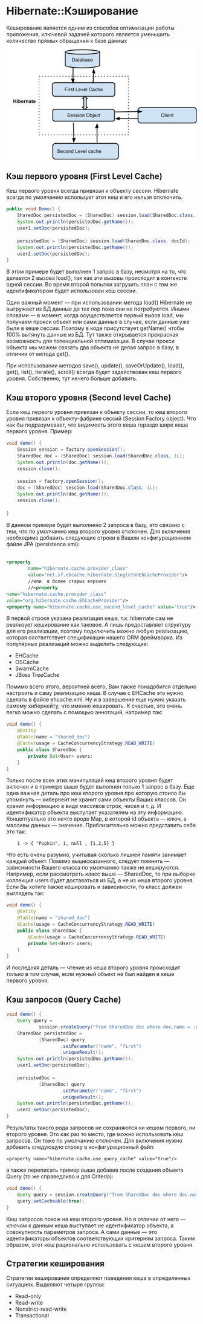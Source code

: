# Hibernate::Кэширование

Кеширование является одним из способов оптимизации работы приложения, ключевой
задачей которого является уменьшить количество прямых обращений к базе данных

![HibernateCaching.png](../img/HibernateCaching.png)

## Кэш первого уровня (First Level Cache)

Кеш первого уровня всегда привязан к объекту сессии. Hibernate всегда по
умолчанию использует этот кеш и его нельзя отключить.

```java
public void Demo() {
    SharedDoc persistedDoc = (SharedDoc) session.load(SharedDoc.class, docId);
    System.out.println(persistedDoc.getName());
    user1.setDoc(persistedDoc);

    persistedDoc = (SharedDoc) session.load(SharedDoc.class, docId);
    System.out.println(persistedDoc.getName());
    user2.setDoc(persistedDoc);
}
```

В этом примере будет выполнен 1 запрос в базу, несмотря на то, что делается 2
вызова load(), так как эти вызовы происходят в контексте одной сессии. Во время
второй попытки загрузить план с тем же идентификатором будет использован кеш
сессии.

Один важный момент — при использовании метода load() Hibernate не выгружает из
БД данные до тех пор пока они не потребуются. Иными словами — в момент, когда
осуществляется первый вызов load, мы получаем прокси объект или сами данные в
случае, если данные уже были в кеше сессии. Поэтому в коде присутствует
getName() чтобы 100% вытянуть данные из БД. Тут также открывается прекрасная
возможность для потенциальной оптимизации. В случае прокси объекта мы можем
связать два объекта не делая запрос в базу, в отличии от метода get().

При использовании методов save(), update(), saveOrUpdate(), load(), get(),
list(), iterate(), scroll() всегда будет задействован кеш первого уровня.
Собственно, тут нечего больше добавить.

## Кэш второго уровня (Second level Cache)

Если кеш первого уровня привязан к объекту сессии, то кеш второго уровня
привязан к объекту-фабрике сессий (Session Factory object). Что как бы
подразумевает, что видимость этого кеша гораздо шире кеша первого уровня.
Пример:

```java
void demo() {
    Session session = factory.openSession();
    SharedDoc doc = (SharedDoc) session.load(SharedDoc.class, 1L);
    System.out.println(doc.getName());
    session.close();

    session = factory.openSession();
    doc = (SharedDoc) session.load(SharedDoc.class, 1L);
    System.out.println(doc.getName());
    session.close();

}
```

В данном примере будет выполнено 2 запроса в базу, это связано с тем, что по
умолчанию кеш второго уровня отключен. Для включения необходимо добавить
следующие строки в Вашем конфигурационном файле JPA (persistence.xml):

```xml

<property
        name="hibernate.cache.provider_class"
        value="net.sf.ehcache.hibernate.SingletonEhCacheProvider"/>
        //или  в более старых версиях
        //<property
name="hibernate.cache.provider_class"
value="org.hibernate.cache.EhCacheProvider"/>
<property name="hibernate.cache.use_second_level_cache" value="true"/>
```

В первой строке указана реализация кеша, т.к. hibernate сам не реализует
кеширование как таковое. А лишь предоставляет структуру для его реализации,
поэтому подключить можно любую реализацию, которая соответствует спецификации
нашего ORM фреймворка. Из популярных реализаций можно выделить следующие:

- EHCache
- OSCache
- SwarmCache
- JBoss TreeCache

Помимо всего этого, вероятней всего, Вам также понадобится отдельно настроить
и саму реализацию кеша. В случае с EHCache это нужно сделать в файле
ehcache.xml. Ну и в завершение еще нужно указать самому хибернейту, что именно
кешировать. К счастью, это очень легко можно сделать с помощью аннотаций,
например так:

```java
void demo() {
    @Entity
    @Table(name = "shared_doc")
    @Cache(usage = CacheConcurrencyStrategy.READ_WRITE)
    public class SharedDoc {
        private Set<User> users;
    }
}
```

Только после всех этих манипуляций кеш второго уровня будет включен и в примере
выше будет выполнен только 1 запрос в базу.
Еще одна важная деталь про кеш второго уровня про которую стоило бы упомянуть —
хибернейт не хранит сами объекты Ваших классов. Он хранит информацию в виде
массивов строк, чисел и т. д. И идентификатор объекта выступает указателем на
эту информацию. Концептуально это нечто вроде Map, в которой id объекта — ключ,
а массивы данных — значение. Приблизительно можно представить себе это так:

        1 -> { "Pupkin", 1, null , {1,2,5} }

Что есть очень разумно, учитывая сколько лишней памяти занимает каждый объект.
Помимо вышесказанного, следует помнить — зависимости Вашего класса по умолчанию
также не кешируются. Например, если рассмотреть класс выше — SharedDoc, то при
выборке коллекция users будет доставаться из БД, а не из кеша второго уровня.
Если Вы хотите также кешировать и зависимости, то класс должен выглядеть так:

```java
void demo() {
    @Entity
    @Table(name = "shared_doc")
    @Cache(usage = CacheConcurrencyStrategy.READ_WRITE)
    public class SharedDoc {
        @Cache(usage = CacheConcurrencyStrategy.READ_WRITE)
        private Set<User> users;
    }
}
```

И последняя деталь — чтение из кеша второго уровня происходит только в том
случае, если нужный объект не был найден в кеше первого уровня.

## Кэш запросов (Query Cache)

```java
void demo() {
    Query query =
            session.createQuery("from SharedDoc doc where doc.name = :name");
    SharedDoc persistedDoc =
            (SharedDoc) query
                    .setParameter("name", "first")
                    .uniqueResult();
    System.out.println(persistedDoc.getName());
    user1.setDoc(persistedDoc);

    persistedDoc =
            (SharedDoc) query
                    .setParameter("name", "first")
                    .uniqueResult();
    System.out.println(persistedDoc.getName());
    user2.setDoc(persistedDoc);
}
```

Результаты такого рода запросов не сохраняются ни кешом первого, ни второго
уровня. Это как раз то место, где можно использовать кеш запросов. Он тоже по
умолчанию отключен. Для включения нужно добавить следующую строку в
конфигурационный файл:

    <property name="hibernate.cache.use_query_cache" value="true"/>

а также переписать пример выше добавив после создания объекта Query (то же
справедливо и для Criteria):

```java
void demo() {
    Query query = session.createQuery("from SharedDoc doc where doc.name = :name");
    query.setCacheable(true);
}
```

Кеш запросов похож на кеш второго уровня. Но в отличии от него — ключом к данным
кеша выступает не идентификатор объекта, а совокупность параметров запроса. А
сами данные — это идентификаторы объектов соответствующих критериям запроса.
Таким образом, этот кеш рационально использовать с кешем второго уровня.

## Стратегии кеширования

Стратегии кеширования определяют поведения кеша в определенных ситуациях. Выделяют четыре группы:
- Read-only
- Read-write
- Nonstrict-read-write
- Transactional
